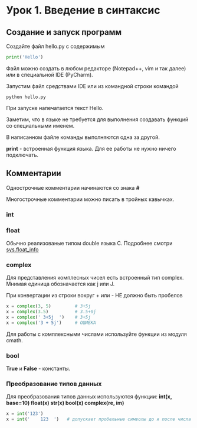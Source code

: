 # Урок 1. Введение в синтаксис

## Создание и запуск программ

Создайте файл hello.py с содержимым

```python
print('Hello')
```

Файл можно создать в любом редакторе \(Notepad++, vim и так далее\) или в специальной IDE \(PyCharm\).

Запустим файл средствами IDE или из командной строки командой

```
python hello.py
```

При запуске напечатается текст Hello.

Заметим, что в языке не требуется для выполнения создавать функций со специальными именем.

В написанном файле команды выполняются одна за другой.

**print** - встроенная функция языка. Для ее работы не нужно ничего подключать.

## Комментарии

Однострочные комментарии начинаются со знака **#**

Многострочные комментарии можно писать в тройных кавычках.


### int


### float

Обычно реализованые типом double языка С. Подробнее смотри [sys.float_info](https://docs.python.org/3/library/sys.html#sys.float_info)

### complex
Для представления комплесных чисел есть встроенный тип complex. Мнимая единица обозначается как j или J.

При конвертации из строки вокруг + или - НЕ должно быть пробелов

```python
x = complex(3, 5)         # 3+5j
x = complex(3.5)          # 3.5+0j
x = complex(' 3+5j  ')    # 3+5j
x = complex('3 + 5j')     # ОШИБКА
```

Для работы с комплексными числами используйте функции из модуля cmath.

### bool

**True** и **False** - константы.

### Преобразование типов данных
Для преобразования типов данных используются функции:
**int(x, base=10)  float(x)  str(x)  bool(x)  complex(re, im)**

```python
x = int('123')
x = int('    123  ')   # допускает пробельные символы до и после числа




```




